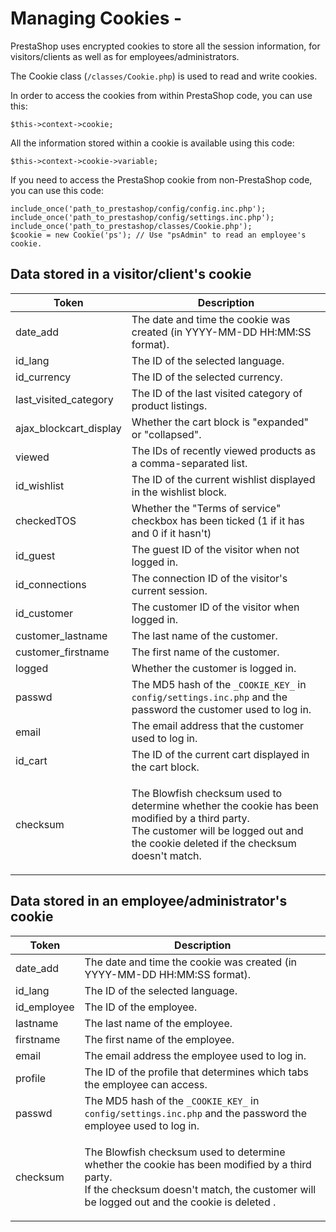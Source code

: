 # Managing Cookies -

PrestaShop uses encrypted cookies to store all the session information, for visitors/clients as well as for employees/administrators.

The Cookie class (`/classes/Cookie.php`) is used to read and write cookies.

In order to access the cookies from within PrestaShop code, you can use this:

```
$this->context->cookie;
```

All the information stored within a cookie is available using this code:

```
$this->context->cookie->variable;
```

If you need to access the PrestaShop cookie from non-PrestaShop code, you can use this code:

```
include_once('path_to_prestashop/config/config.inc.php');
include_once('path_to_prestashop/config/settings.inc.php');
include_once('path_to_prestashop/classes/Cookie.php');
$cookie = new Cookie('ps'); // Use "psAdmin" to read an employee's cookie.
```

## Data stored in a visitor/client's cookie <a href="#managingcookies-datastoredinavisitor-clientscookie" id="managingcookies-datastoredinavisitor-clientscookie"></a>

| Token                    | Description                                                                                                                                                                                    |
| ------------------------ | ---------------------------------------------------------------------------------------------------------------------------------------------------------------------------------------------- |
| date\_add                | The date and time the cookie was created (in YYYY-MM-DD HH:MM:SS format).                                                                                                                      |
| id\_lang                 | The ID of the selected language.                                                                                                                                                               |
| id\_currency             | The ID of the selected currency.                                                                                                                                                               |
| last\_visited\_category  | The ID of the last visited category of product listings.                                                                                                                                       |
| ajax\_blockcart\_display | Whether the cart block is "expanded" or "collapsed".                                                                                                                                           |
| viewed                   | The IDs of recently viewed products as a comma-separated list.                                                                                                                                 |
| id\_wishlist             | The ID of the current wishlist displayed in the wishlist block.                                                                                                                                |
| checkedTOS               | Whether the "Terms of service" checkbox has been ticked (1 if it has and 0 if it hasn't)                                                                                                       |
| id\_guest                | The guest ID of the visitor when not logged in.                                                                                                                                                |
| id\_connections          | The connection ID of the visitor's current session.                                                                                                                                            |
| id\_customer             | The customer ID of the visitor when logged in.                                                                                                                                                 |
| customer\_lastname       | The last name of the customer.                                                                                                                                                                 |
| customer\_firstname      | The first name of the customer.                                                                                                                                                                |
| logged                   | Whether the customer is logged in.                                                                                                                                                             |
| passwd                   | The MD5 hash of the `_COOKIE_KEY_` in `config/settings.inc.php` and the password the customer used to log in.                                                                                  |
| email                    | The email address that the customer used to log in.                                                                                                                                            |
| id\_cart                 | The ID of the current cart displayed in the cart block.                                                                                                                                        |
| checksum                 | <p>The Blowfish checksum used to determine whether the cookie has been modified by a third party.<br>The customer will be logged out and the cookie deleted if the checksum doesn't match.</p> |

## Data stored in an employee/administrator's cookie <a href="#managingcookies-datastoredinanemployee-administratorscookie" id="managingcookies-datastoredinanemployee-administratorscookie"></a>

| Token        | Description                                                                                                                                                                                         |
| ------------ | --------------------------------------------------------------------------------------------------------------------------------------------------------------------------------------------------- |
| date\_add    | The date and time the cookie was created (in YYYY-MM-DD HH:MM:SS format).                                                                                                                           |
| id\_lang     | The ID of the selected language.                                                                                                                                                                    |
| id\_employee | The ID of the employee.                                                                                                                                                                             |
| lastname     | The last name of the employee.                                                                                                                                                                      |
| firstname    | The first name of the employee.                                                                                                                                                                     |
| email        | The email address the employee used to log in.                                                                                                                                                      |
| profile      | The ID of the profile that determines which tabs the employee can access.                                                                                                                           |
| passwd       | The MD5 hash of the `_COOKIE_KEY_` in `config/settings.inc.php` and the password the employee used to log in.                                                                                       |
| checksum     | <p>The Blowfish checksum used to determine whether the cookie has been modified by a third party.<br>If the checksum doesn't match, the customer will be logged out and the cookie is deleted .</p> |
